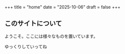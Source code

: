+++
title = "home"
date = "2025-10-06"
draft = false
+++

## このサイトについて
ようこそ。ここには様々なものを置いています。

ゆっくりしていってね